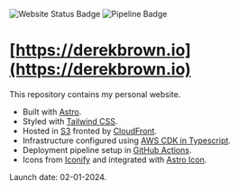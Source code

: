 ![Website Status Badge](https://img.shields.io/website?down_color=red&down_message=down&up_color=limegreen&up_message=up&url=https://derekbrown.io&label=website&logo=amazons3&logoColor=white)
![Pipeline Badge](https://img.shields.io/github/actions/workflow/status/derekmbrown/derekbrown.io/pipeline.yml?logo=github&label=pipeline&logoColor=white&color=limegreen)

# [https://derekbrown.io](https://derekbrown.io)

This repository contains my personal website.

- Built with [Astro](https://docs.astro.build/en/getting-started/).
- Styled with [Tailwind CSS](https://docs.astro.build/en/guides/integrations-guide/tailwind/).
- Hosted in [S3](https://docs.aws.amazon.com/AmazonS3/latest/userguide/WebsiteHosting.html) fronted by [CloudFront](https://docs.aws.amazon.com/Route53/latest/DeveloperGuide/getting-started-cloudfront-overview.html).
- Infrastructure configured using [AWS CDK in Typescript](https://docs.aws.amazon.com/cdk/api/v2/docs/aws-construct-library.html).
- Deployment pipeline setup in [GitHub Actions](https://docs.github.com/en/actions).
- Icons from [Iconify](https://icon-sets.iconify.design/) and integrated with [Astro Icon](https://www.astroicon.dev/getting-started/).

Launch date: 02-01-2024.